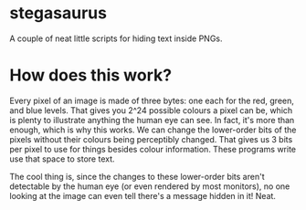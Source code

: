 stegasaurus
===========

A couple of neat little scripts for hiding text inside PNGs.

How does this work?
===================

Every pixel of an image is made of three bytes: one each for the red, green, and blue levels. That gives you 2^24 possible colours a pixel can be, which is plenty to illustrate anything the human eye can see. In fact, it's more than enough, which is why this works. We can change the lower-order bits of the pixels without their colours being perceptibly changed. That gives us 3 bits per pixel to use for things besides colour information. These programs write use that space to store text.

The cool thing is, since the changes to these lower-order bits aren't detectable by the human eye (or even rendered by most monitors), no one looking at the image can even tell there's a message hidden in it! Neat.
